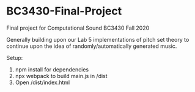 # BC3430-Final-Project
Final project for Computational Sound BC3430 Fall 2020

Generally building upon our Lab 5 implementations of pitch set theory to continue upon the idea of randomly/automatically generated music. 



Setup:

1. npm install for dependencies
2. npx webpack to build main.js in /dist
3. Open /dist/index.html
